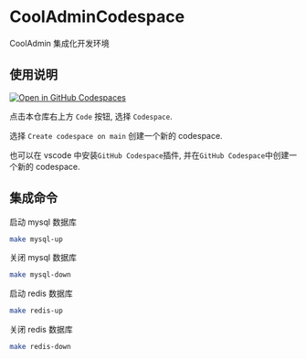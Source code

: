 # CoolAdminCodespace

CoolAdmin 集成化开发环境

## 使用说明

[![Open in GitHub Codespaces](https://github.com/codespaces/badge.svg)](https://github.com/codespaces/new?hide_repo_select=true&ref=main&repo=530035709)

点击本仓库右上方 `Code` 按钮, 选择 `Codespace`.

选择 `Create codespace on main` 创建一个新的 codespace.

也可以在 vscode 中安装`GitHub Codespace`插件, 并在`GitHub Codespace`中创建一个新的 codespace.

## 集成命令

启动 mysql 数据库

```bash
make mysql-up
```

关闭 mysql 数据库

```bash
make mysql-down
```

启动 redis 数据库

```bash
make redis-up
```

关闭 redis 数据库

```bash
make redis-down
```
